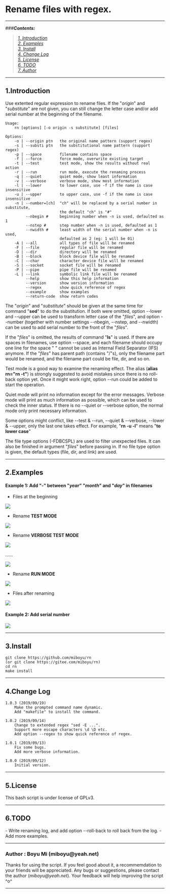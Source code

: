 # Rename files with regex.

************
###***Contents:***
> *[1. Introduction](#1)* <br> 
> *[2. Examples](#2)* <br> 
> *[3. Install](#3)* <br>
> *[4. Change Log](#4)* <br>
> *[5. License](#5)* <br> 
> *[6. TODO](#6)* <br> 
> *[7. Author](#7)*

---------------
<h2 id="1">1.Introduction</h2>

Use extented regular expression to rename files. If the "*origin*" and "*substitute*" are not given, you can still change the letter case and/or add serial number at the beginning of the filename.

    Usage:
        rn [options] [-o origin -s substitute] [files]

    Options:
        -o | --origin ptn   the original name pattern (support regex)
        -s | --substi ptn   the substitutional name pattern (support regex)
        -p | --space        filename contains space
        -f | --force        force mode, overwrite existing target
        -t | --test         test mode, show the results without real action 
        -r | --run          run mode, execute the renaming process
        -q | --quiet        quiet mode, show least information
        -v | --verbose      verbose mode, show most information
        -l | --lower        to lower case, use -f if the name is case insensitive
        -u | --upper        to upper case, use -f if the name is case insensitive
        -n | --number=[ch]  "ch" will be replaced by a serial number in substitute,
                            the default "ch" is "#"
             --nbegin #     beginning number when -n is used, defaulted as 1
             --nstep #      step number when -n is used, defaulted as 1 
             --nwidth #     least width of the serial number when -n is used,
                            defaulted as 2 (eg: 1 will be 01)
        -A | --all          all types of file will be renamed
        -F | --file         regular file will be renamed
        -D | --dir          directory will be renamed
        -B | --block        block device file will be renamed
        -C | --char         character device file will be renamed
        -S | --socket       socket file will be renamed
        -P | --pipe         pipe file will be renamed
        -L | --link         symbolic link file will be renamed
             --help         show this help information
             --version      show version information
             --regex        show quick reference of regex
             --example      show examples
             --return-code  show return codes

The "*origin*" and "*substitute*" should be given at the same time for command "**sed**" to do the substitution. If both were omitted, option --lower and --upper can be used to transform letter case of the "*files*", and option --number (together with number settings --nbegin, --nstep, and --nwidth) can be used to add serial number to the front of the "*files*".

If the "*files*" is omitted, the results of command "**ls**" is used. If there are spaces in filenames, use option --space, and each filename should occupy one line for the space " " cannot be used as Internal Field Separator (IFS) anymore. If the "*files*" has parent path (contains "/"s), only the filename part would be renamed, and the filename part could be file, dir, and so on.

Test mode is a good way to examine the renaming effect. The alias (**alias rn="rn -t"**) is strongly suggested to avoid mistakes since there is no roll-back option yet. Once it might work right, option --run could be added to start the operation.

Quiet mode will print no information except for the error messages. Verbose mode will print as much information as possible, which can be used to check the inner status. If there is no --quiet or --verbose option, the normal mode only print necessary information.

Some options might conflict, like --test & --run, --quiet & --verbose, --lower & --upper, only the last one takes effect. For example, "**rn -u -l**" means "**to lower case**"

The file type options (-FDBCSPL) are used to filter unexpected files. It can also be finished in argument "*files*" before passing in. If no file type option is given, the default types (file, dir, and link) are used.

-----------
<h2 id="2">2.Examples</h2>

#### Example 1: Add "-" between "*year*" "*month*" and "*day*" in filenames

- Files at the beginning 

![](example/ls-1.png)

- Rename **TEST MODE**

![](example/rn-1-t.png)

- Rename **VERBOSE TEST MODE**

![](example/rn-1-tv.png)

......

![](example/rn-1-tv2.png)

- Rename **RUN MODE**

![](example/rn-1.png)

- Files after renaming

![](example/ls-2.png)


#### Example 2: Add serial number

![](example/rn-2.png)

--------------
<h2 id="3">3.Install</h2>

    git clone https://github.com/miboyu/rn
    (or git clone https://gitee.com/miboyu/rn)
    cd rn
    make install

--------------
<h2 id="4">4.Change Log</h2>

    1.0.3 (2019/09/19)
        Make the prompted command name dynamic.
        Add "makefile" to install the command.

    1.0.2 (2019/09/14)
        Change to extended regex "sed -E ...".
        Support more escape characters \d \D etc.
        Add option --regex to show quick reference of regex.

    1.0.1 (2019/09/13)
        Fix some bugs.
        Add more verbose information.

    1.0.0 (2019/09/12)
        Initial version.

--------------
<h2 id="5">5.License</h2>

This bash script is under license of GPLv3.

---------------
<h2 id="6">6.TODO</h2>
- Write renaming log, and add option --roll-back to roll back from the log.
- Add more examples.

--------------
<h3 id="7">Author  : Boyu Mi (miboyu@yeah.net)</h3>

Thanks for using the script. If you feel good about it, a recommemdation to your friends will be appreciated. Any bugs or suggestions, please contact the author (_miboyu@yeah.net_). Your feedback will help improving the script ^o^

--------------